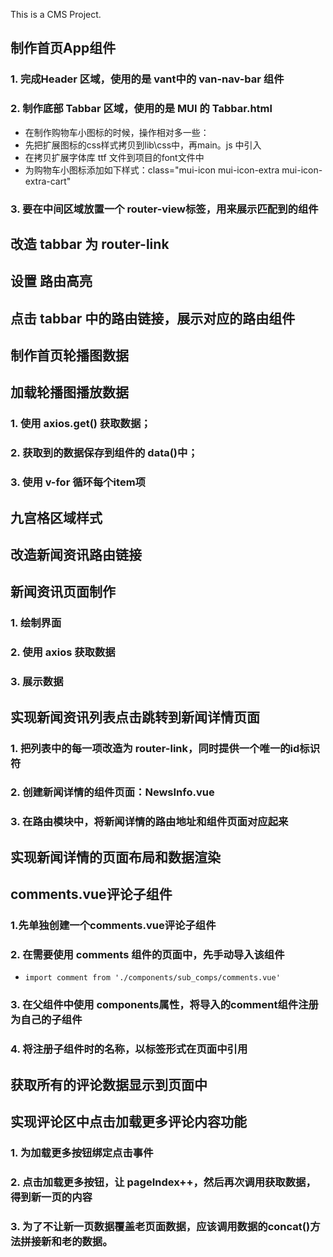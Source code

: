 This is a CMS Project.

## 制作首页App组件
### 1. 完成Header 区域，使用的是 vant中的 van-nav-bar 组件
### 2. 制作底部 Tabbar 区域，使用的是 MUI 的 Tabbar.html
+ 在制作购物车小图标的时候，操作相对多一些：
+ 先把扩展图标的css样式拷贝到lib\css中，再main。js 中引入
+ 在拷贝扩展字体库 ttf 文件到项目的font文件中
+ 为购物车小图标添加如下样式：class="mui-icon mui-icon-extra mui-icon-extra-cart"
### 3. 要在中间区域放置一个 router-view标签，用来展示匹配到的组件

## 改造 tabbar 为 router-link

## 设置 路由高亮

## 点击 tabbar 中的路由链接，展示对应的路由组件

## 制作首页轮播图数据

## 加载轮播图播放数据
### 1. 使用 axios.get() 获取数据；
### 2. 获取到的数据保存到组件的 data()中；
### 3. 使用 v-for 循环每个item项

## 九宫格区域样式

## 改造新闻资讯路由链接

## 新闻资讯页面制作
### 1. 绘制界面
### 2. 使用 axios 获取数据
### 3. 展示数据

## 实现新闻资讯列表点击跳转到新闻详情页面
### 1. 把列表中的每一项改造为 router-link，同时提供一个唯一的id标识符
### 2. 创建新闻详情的组件页面：NewsInfo.vue
### 3. 在路由模块中，将新闻详情的路由地址和组件页面对应起来

## 实现新闻详情的页面布局和数据渲染

## comments.vue评论子组件
### 1.先单独创建一个comments.vue评论子组件
### 2. 在需要使用 comments 组件的页面中，先手动导入该组件
+ `import comment from './components/sub_comps/comments.vue'`
### 3. 在父组件中使用 components属性，将导入的comment组件注册为自己的子组件
### 4. 将注册子组件时的名称，以标签形式在页面中引用

## 获取所有的评论数据显示到页面中

## 实现评论区中点击加载更多评论内容功能
### 1. 为加载更多按钮绑定点击事件
### 2. 点击加载更多按钮，让 pageIndex++，然后再次调用获取数据，得到新一页的内容
### 3. 为了不让新一页数据覆盖老页面数据，应该调用数据的concat()方法拼接新和老的数据。